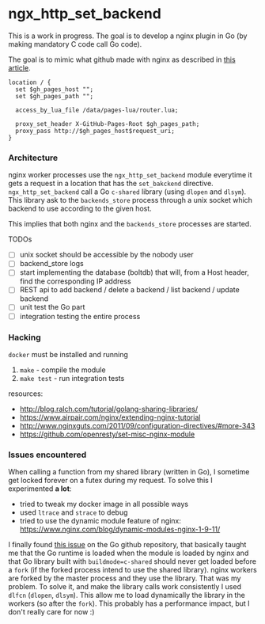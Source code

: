 # ngx_http_set_backend

This is a work in progress. The goal is to develop a nginx plugin in Go (by making mandatory C code call Go code).

The goal is to mimic what github made with nginx as described in [this article](http://githubengineering.com/rearchitecting-github-pages/).

````
location / {
  set $gh_pages_host "";
  set $gh_pages_path "";

  access_by_lua_file /data/pages-lua/router.lua;

  proxy_set_header X-GitHub-Pages-Root $gh_pages_path;
  proxy_pass http://$gh_pages_host$request_uri;
}
````

### Architecture

nginx worker processes use the `ngx_http_set_backend` module everytime it gets a request in a location that has the `set_bakckend` directive. `ngx_http_set_backend` call a Go `c-shared` library (using `dlopen` and `dlsym`). This library ask to the `backends_store` process through a unix socket which backend to use according to the given host.

This implies that both nginx and the `backends_store` processes are started.

TODOs
- [ ] unix socket should be accessible by the nobody user
- [ ] backend_store logs
- [ ] start implementing the database (boltdb) that will, from a Host header, find the corresponding IP address
- [ ] REST api to add backend / delete a backend / list backend / update backend
- [ ] unit test the Go part
- [ ] integration testing the entire process

### Hacking

`docker` must be installed and running

1. `make` - compile the module
2. `make test` - run integration tests

resources:
- http://blog.ralch.com/tutorial/golang-sharing-libraries/
- https://www.airpair.com/nginx/extending-nginx-tutorial
- http://www.nginxguts.com/2011/09/configuration-directives/#more-343
- https://github.com/openresty/set-misc-nginx-module

### Issues encountered

When calling a function from my shared library (written in Go), I sometime get locked forever on a futex during my request. To solve this I experimented **a lot**:
- tried to tweak my docker image in all possible ways
- used `ltrace` and `strace` to debug
- tried to use the dynamic module feature of nginx: https://www.nginx.com/blog/dynamic-modules-nginx-1-9-11/

I finally found [this issue](https://github.com/golang/go/issues/12873) on the Go github repository, that basically taught me that the Go runtime is loaded when the module is loaded by nginx and that Go library built with `buildmode=c-shared` should never get loaded before a `fork` (if the forked process intend to use the shared library). nginx workers are forked by the master process and they use the library. That was my problem. To solve it, and make the library calls work consistently I used `dlfcn` (`dlopen`, `dlsym`). This allow me to load dynamically the library in the workers (so after the `fork`). This probably has a performance impact, but I don't really care for now :)
